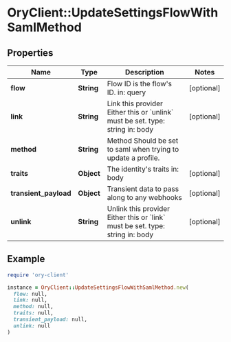 # OryClient::UpdateSettingsFlowWithSamlMethod

## Properties

| Name | Type | Description | Notes |
| ---- | ---- | ----------- | ----- |
| **flow** | **String** | Flow ID is the flow&#39;s ID.  in: query | [optional] |
| **link** | **String** | Link this provider  Either this or &#x60;unlink&#x60; must be set.  type: string in: body | [optional] |
| **method** | **String** | Method  Should be set to saml when trying to update a profile. |  |
| **traits** | **Object** | The identity&#39;s traits  in: body | [optional] |
| **transient_payload** | **Object** | Transient data to pass along to any webhooks | [optional] |
| **unlink** | **String** | Unlink this provider  Either this or &#x60;link&#x60; must be set.  type: string in: body | [optional] |

## Example

```ruby
require 'ory-client'

instance = OryClient::UpdateSettingsFlowWithSamlMethod.new(
  flow: null,
  link: null,
  method: null,
  traits: null,
  transient_payload: null,
  unlink: null
)
```

